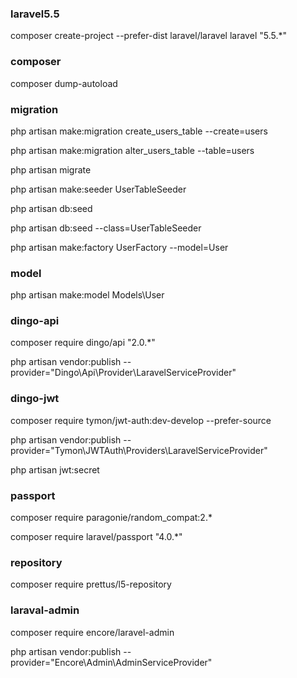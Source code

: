 ### laravel5.5
composer create-project --prefer-dist laravel/laravel laravel "5.5.*"

### composer
composer dump-autoload

### migration
php artisan make:migration create_users_table --create=users

php artisan make:migration alter_users_table --table=users

php artisan migrate

php artisan make:seeder UserTableSeeder

php artisan db:seed

php artisan db:seed --class=UserTableSeeder

php artisan make:factory UserFactory --model=User

### model
php artisan make:model Models\User

### dingo-api
composer require dingo/api "2.0.*"

php artisan vendor:publish --provider="Dingo\Api\Provider\LaravelServiceProvider"

### dingo-jwt
composer require tymon/jwt-auth:dev-develop --prefer-source

php artisan vendor:publish --provider="Tymon\JWTAuth\Providers\LaravelServiceProvider"

php artisan jwt:secret

### passport
composer require paragonie/random_compat:2.*

composer require laravel/passport "4.0.*"

### repository
composer require prettus/l5-repository

### laraval-admin
composer require encore/laravel-admin

php artisan vendor:publish --provider="Encore\Admin\AdminServiceProvider"